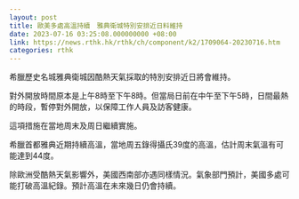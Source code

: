 ```yaml
---
layout: post
title: 歐美多處高溫持續　雅典衛城特別安排近日料維持
date: 2023-07-16 03:25:08.000000000 +08:00
link: https://news.rthk.hk/rthk/ch/component/k2/1709064-20230716.htm
categories: rthk
---
```


希臘歷史名城雅典衛城因酷熱天氣採取的特別安排近日將會維持。

對外開放時間原本是上午8時至下午8時。但當局日前在中午至下午5時，日間最熱的時段，暫停對外開放，以保障工作人員及訪客健康。

這項措施在當地周末及周日繼續實施。

希臘首都雅典近期持續高溫，當地周五錄得攝氏39度的高溫，估計周末氣溫有可能達到44度。

除歐洲受酷熱天氣影響外，美國西南部亦遇同樣情況。氣象部門預計，美國多處可能打破高溫紀錄。預計高溫在未來幾日仍會持續。
